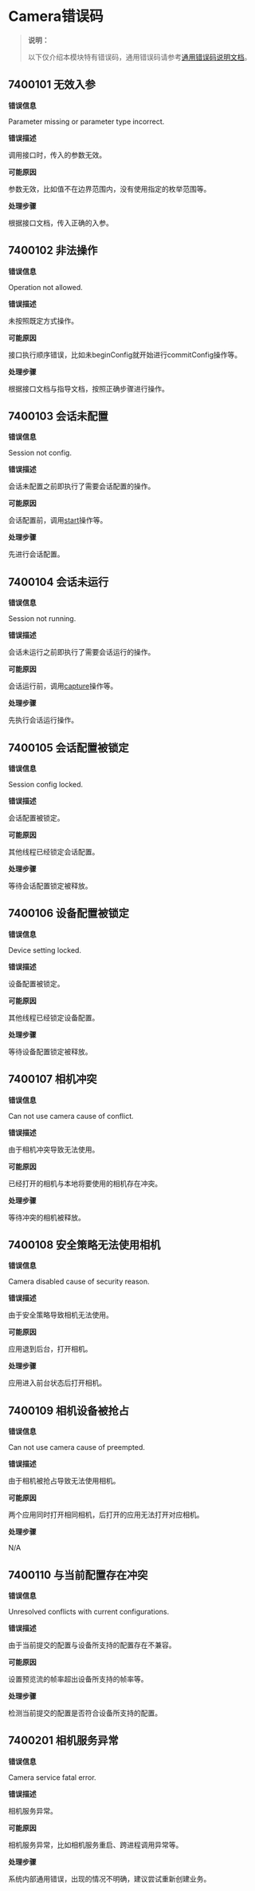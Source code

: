 # Camera错误码
<!--Kit: Camera Kit-->
<!--Subsystem: Multimedia-->
<!--Owner: @qano-->
<!--SE: @leo_ysl-->
<!--TSE: @xchaosioda-->

> **说明：**
>
> 以下仅介绍本模块特有错误码，通用错误码请参考[通用错误码说明文档](../errorcode-universal.md)。

## 7400101 无效入参

**错误信息**

Parameter missing or parameter type incorrect.

**错误描述**

调用接口时，传入的参数无效。

**可能原因**

参数无效，比如值不在边界范围内，没有使用指定的枚举范围等。

**处理步骤**

根据接口文档，传入正确的入参。

## 7400102 非法操作

**错误信息**

Operation not allowed.

**错误描述**

未按照既定方式操作。

**可能原因**

接口执行顺序错误，比如未beginConfig就开始进行commitConfig操作等。

**处理步骤**

根据接口文档与指导文档，按照正确步骤进行操作。

## 7400103 会话未配置

**错误信息**

Session not config.

**错误描述**

会话未配置之前即执行了需要会话配置的操作。

**可能原因**

会话配置前，调用[start](arkts-apis-camera-Session.md#start11-1)操作等。

**处理步骤**

先进行会话配置。

## 7400104 会话未运行

**错误信息**

Session not running.

**错误描述**

会话未运行之前即执行了需要会话运行的操作。

**可能原因**

会话运行前，调用[capture](arkts-apis-camera-PhotoOutput.md#capture)操作等。

**处理步骤**

先执行会话运行操作。

## 7400105 会话配置被锁定

**错误信息**

Session config locked.

**错误描述**

会话配置被锁定。

**可能原因**

其他线程已经锁定会话配置。

**处理步骤**

等待会话配置锁定被释放。

## 7400106 设备配置被锁定

**错误信息**

Device setting locked.

**错误描述**

设备配置被锁定。

**可能原因**

其他线程已经锁定设备配置。

**处理步骤**

等待设备配置锁定被释放。

## 7400107 相机冲突

**错误信息**

Can not use camera cause of conflict.

**错误描述**

由于相机冲突导致无法使用。

**可能原因**

已经打开的相机与本地将要使用的相机存在冲突。

**处理步骤**

等待冲突的相机被释放。

## 7400108 安全策略无法使用相机

**错误信息**

Camera disabled cause of security reason.

**错误描述**

由于安全策略导致相机无法使用。

**可能原因**

应用退到后台，打开相机。

**处理步骤**

应用进入前台状态后打开相机。

## 7400109 相机设备被抢占

**错误信息**

Can not use camera cause of preempted.

**错误描述**

由于相机被抢占导致无法使用相机。

**可能原因**

两个应用同时打开相同相机，后打开的应用无法打开对应相机。

**处理步骤**

N/A

## 7400110 与当前配置存在冲突

**错误信息**

Unresolved conflicts with current configurations.

**错误描述**

由于当前提交的配置与设备所支持的配置存在不兼容。

**可能原因**

设置预览流的帧率超出设备所支持的帧率等。

**处理步骤**

检测当前提交的配置是否符合设备所支持的配置。

## 7400201 相机服务异常

**错误信息**

Camera service fatal error.

**错误描述**

相机服务异常。

**可能原因**

相机服务异常，比如相机服务重启、跨进程调用异常等。

**处理步骤**

系统内部通用错误，出现的情况不明确，建议尝试重新创建业务。
